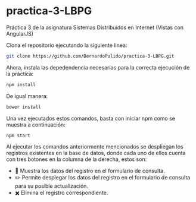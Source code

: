 # practica-3-LBPG
Práctica 3 de la asignatura Sistemas Distribuidos en Internet (Vistas con AngularJS)

Clona el repositorio ejecutando la siguiente linea:

```bash
git clone https://github.com/BernardoPulido/practica-3-LBPG.git
```
Ahora, instala las depedendencia necesarias para la correcta ejecución de la práctica:

```bash
npm install
```

De igual manera:

```bash
bower install
```

Una vez ejecutados estos comandos, basta con iniciar npm como se muestra a continuación:

```bash
npm start
```

Al ejecutar los comandos anteriormente mencionados se despliegan los registros existentes en la base de datos, donde cada uno de ellos cuenta con tres botones en la columna de la derecha, estos son:

- :mag_right: Muestra los datos del registro en el formulario de consulta.
- :pencil2: Permite desplegar los datos del registro en el formulario de consulta para su posible actualización.
- :heavy_multiplication_x: Elimina el registro correspondiente.




